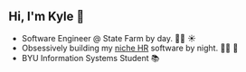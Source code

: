 ## Hi, I'm Kyle 👋

- Software Engineer @ State Farm by day. 👨‍💻 ☀️
- Obsessively building my [niche HR](https://www.farmhand.pro/) software by night. 👨‍💻 🌙
- BYU Information Systems Student 📚

